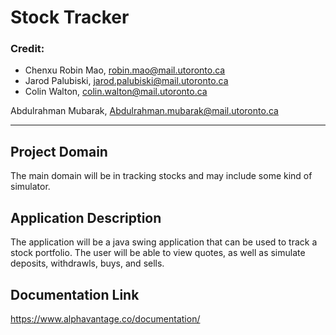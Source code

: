 # Stock Tracker

### Credit:
- Chenxu Robin Mao, robin.mao@mail.utoronto.ca
- Jarod Palubiski, jarod.palubiski@mail.utoronto.ca
- Colin Walton, colin.walton@mail.utoronto.ca

Abdulrahman Mubarak, Abdulrahman.mubarak@mail.utoronto.ca

---

## Project Domain

The main domain will be in tracking stocks and may include some kind of simulator. 

## Application Description

The application will be a java swing application that can be used to track a stock portfolio. The user will be able to view quotes, as well as simulate deposits, withdrawls, buys, and sells.

## Documentation Link

https://www.alphavantage.co/documentation/
